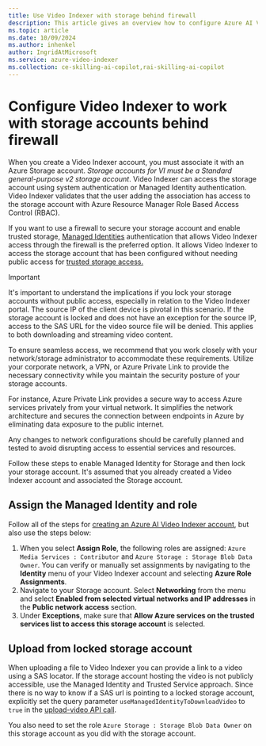 ```yaml
---
title: Use Video Indexer with storage behind firewall
description: This article gives an overview how to configure Azure AI Video Indexer to use storage behind firewall.
ms.topic: article
ms.date: 10/09/2024
ms.author: inhenkel
author: IngridAtMicrosoft
ms.service: azure-video-indexer
ms.collection: ce-skilling-ai-copilot,rai-skilling-ai-copilot
---
```


# Configure Video Indexer to work with storage accounts behind firewall

When you create a Video Indexer account, you must associate it with an Azure Storage account. *Storage accounts for VI must be a Standard general-purpose v2 storage account*. Video Indexer can access the storage account using system authentication or Managed Identity authentication. Video Indexer validates that the user adding the association has access to the storage account with Azure Resource Manager Role Based Access Control (RBAC).

If you want to use a firewall to secure your storage account and enable trusted storage, [Managed Identities](/azure/media-services/latest/concept-managed-identities) authentication that allows Video Indexer access through the firewall is the preferred option. It allows Video Indexer to access the storage account that has been configured without needing public access for [trusted storage access.](/azure/storage/common/storage-network-security?tabs=azure-portal#grant-access-to-trusted-azure-services)

> [!IMPORTANT]
> It's important to understand the implications if you lock your storage accounts without public access, especially in relation to the Video Indexer portal. The source IP of the client device is pivotal in this scenario. If the storage account is locked and does not have an exception for the source IP, access to the SAS URL for the video source file will be denied. This applies to both downloading and streaming video content.
>
> To ensure seamless access, we recommend that you work closely with your network/storage administrator to accommodate these requirements. Utilize your corporate network, a VPN, or Azure Private Link to provide the necessary connectivity while you maintain the security posture of your storage accounts.
>
> For instance, Azure Private Link provides a secure way to access Azure services privately from your virtual network. It simplifies the network architecture and secures the connection between endpoints in Azure by eliminating data exposure to the public internet.
>
> Any changes to network configurations should be carefully planned and tested to avoid disrupting access to essential services and resources.

Follow these steps to enable Managed Identity for Storage and then lock your storage account. It's assumed that you already created a Video Indexer account and associated the Storage account.

## Assign the Managed Identity and role

Follow all of the steps for [creating an Azure AI Video Indexer account](/azure/azure-video-indexer/create-account?tabs=portal), but also use the steps below:

1. When you select **Assign Role**, the following roles are assigned: `Azure Media Services : Contributor` and `Azure Storage : Storage Blob Data Owner`. You can verify or manually set assignments by navigating to the **Identity** menu of your Video Indexer account and selecting **Azure Role Assignments**.
1. Navigate to your Storage account. Select **Networking** from the menu and select **Enabled from selected virtual networks and IP addresses** in the **Public network access** section.
1. Under **Exceptions**, make sure that **Allow Azure services on the trusted services list to access this storage account** is selected.

## Upload from locked storage account

When uploading a file to Video Indexer you can provide a link to a video using a SAS locator. If the storage account hosting the video is not publicly accessible, use the Managed Identity and Trusted Service approach. Since there is no way to know if a SAS url is pointing to a locked storage account, explicitly set the query parameter `useManagedIdentityToDownloadVideo` to `true` in the [upload-video API call](https://api-portal.videoindexer.ai/api-details#api=Operations&operation=Upload-Video). 

You also need to set the role `Azure Storage : Storage Blob Data Owner` on this storage account as you did with the storage account.

